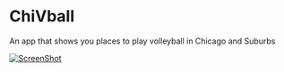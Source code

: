 ChiVball
========

An app that shows you places to play volleyball in Chicago and Suburbs

[![ScreenShot](https://raw.github.com/GabLeRoux/WebMole/master/ressources/WebMole_Youtube_Video.png)](http://youtu.be/9oFJ5iaJcEk)



